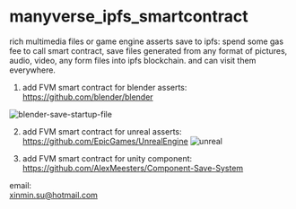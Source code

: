 # manyverse_ipfs_smartcontract

rich multimedia files or game engine asserts save to ipfs: spend some gas fee to call smart contract, save files generated from any format of pictures, audio, video, any form files into ipfs blockchain. and can visit them everywhere. 

1. add FVM smart contract for blender asserts:  
https://github.com/blender/blender

![blender-save-startup-file](https://user-images.githubusercontent.com/16698808/207484966-bd03ce8a-10ee-4f69-9e07-83573a6c8dea.png)


2. add FVM smart contract for unreal asserts:
https://github.com/EpicGames/UnrealEngine
![unreal](https://user-images.githubusercontent.com/16698808/207487066-3235fc65-61c8-4cdc-9611-ca9b67e87c24.jpg)



3. add FVM smart contract for unity component:
https://github.com/AlexMeesters/Component-Save-System




email:  
xinmin.su@hotmail.com   
